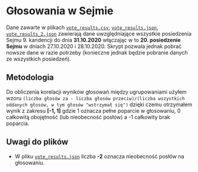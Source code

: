 # Głosowania w Sejmie
Dane zawarte w plikach [`vote_results.csv`](../blob/master/vote_results.csv), [`vote_results.json`](../blob/master/vote_results.json), [`vote_results_2.json`](../blob/master/vote_results_2.json) zawierają dane uwzględniające wszystkie posiedzenia Sejmu 9. kandencji do dnia **31.10.2020** włączając w to **20. posiedzenie Sejmu** w dniach 27.10.2020 i 28.10.2020. Skrypt pozwala jednak pobrać nowsze dane w razie potrzeby (konieczne jednak będzie pobranie danych ze wszystkich posiedzeń).
## Metodologia
Do obliczenia korelacji wyników głosowań między ugrupowaniami użyłem wzoru `(liczba głosów za - liczba głosów przeciw)/(liczba wszystkich oddanych głosów, w tym głosów "wstrzymał się")` dzięki czemu otrzymałem wynik z zakresu **[-1, 1]** gdzie 1 oznacza pełne poparcie w głosowaniu, 0 całkowitą obojętność (lub nieobecność posłów) a -1 całkowity brak poparcia.
## Uwagi do plików
* W pliku [`vote_results.json`](../blob/master/vote_results.json) liczba **-2** oznacza nieobecność posłów na głosowaniu.